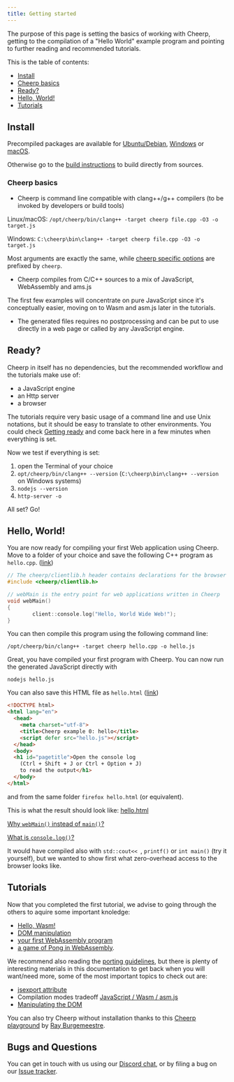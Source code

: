 ```yaml
---
title: Getting started
---
```


The purpose of this page is setting the basics of working with Cheerp, getting to the compilation of a "Hello World" example program and pointing to further reading and recommended tutorials.

This is the table of contents:
+ [Install](Getting-started#install "Install")
+ [Cheerp basics](Getting-started#cheerp-basics "Cheerp basics")
+ [Ready?](Getting-started#ready "Ready?")
+ [Hello, World!](Getting-started#hello-world "Hello, World!")
+ [Tutorials](Getting-started#tutorials "Tutorials")

Install
-----
Precompiled packages are available for [Ubuntu/Debian](Ubuntu-Debian-installation-using-PPA "Ubuntu/Debian apt packages"), [Windows](Windows-and-macOS-installation#windows "Windows binaries") or [macOS](Windows-and-macOS-installation#macos "macOS binaries").

Otherwise go to the [build instructions](Linux-build-instructions "Linux build instruction") to build directly from sources.

### Cheerp basics
+ Cheerp is command line compatible with clang++/g++ compilers (to be invoked by developers or build tools)

Linux/macOS: `/opt/cheerp/bin/clang++ -target cheerp file.cpp -O3 -o target.js`

Windows: `C:\cheerp\bin\clang++ -target cheerp file.cpp -O3 -o target.js`

Most arguments are exactly the same, while [cheerp specific options](Cheerp-specific-clang-options) are prefixed by `cheerp`.

+ Cheerp compiles from C/C++ sources to a mix of JavaScript, WebAssembly and ams.js

The first few examples will concentrate on pure JavaScript since it's conceptually easier, moving on to Wasm and asm.js later in the tutorials.
+ The generated files requires no postprocessing and can be put to use directly in a web page or called by any JavaScript engine.

Ready?
-----
Cheerp in itself has no dependencies, but the recommended workflow and the tutorials make use of:
+ a JavaScript engine
+ an Http server
+ a browser

The tutorials require very basic usage of a command line and use Unix notations, but it should be easy to translate to other environments.
You could check [Getting ready](Getting-ready) and come back here in a few minutes when everything is set.

Now we test if everything is set:
1. open the Terminal of your choice
2. `opt/cheerp/bin/clang++ --version` (`C:\cheerp\bin\clang++ --version` on Windows systems)
3. `nodejs --version`
4. `http-server -o`

All set? Go!

Hello, World!
-------
You are now ready for compiling your first Web application using Cheerp.
Move to a folder of your choice and save the following C++ program as ```hello.cpp```. ([link](tutorials/hello_world/hello.cpp))

```c++
// The cheerp/clientlib.h header contains declarations for the browser APIs
#include <cheerp/clientlib.h>

// webMain is the entry point for web applications written in Cheerp
void webMain()
{
        client::console.log("Hello, World Wide Web!");
}
```

You can then compile this program using the following command line:

```
/opt/cheerp/bin/clang++ -target cheerp hello.cpp -o hello.js
```

Great, you have compiled your first program with Cheerp. You can now run the generated JavaScript directly with
```
nodejs hello.js
```

You can also save this HTML file as ```hello.html``` ([link](tutorials/hello_world/hello.html)) 

```html
<!DOCTYPE html>
<html lang="en">
  <head>
    <meta charset="utf-8">
    <title>Cheerp example 0: hello</title>
    <script defer src="hello.js"></script>
  </head>
  <body>
  <h1 id="pagetitle">Open the console log
	(Ctrl + Shift + J or Ctrl + Option + J)
	to read the output</h1>
  </body>
</html>
```
and from the same folder ```firefox hello.html``` (or equivalent).

This is what the result should look like: [hello.html](tutorials/hello_world/hello.html)

[Why `webMain()` instead of `main()`?](Cheerp-basics#the-webmain-entry-point)

[What is `console.log()`?](Cheerp-basics#what-is-clientconsolelog)

It would have compiled also with `std::cout<< `, `printf()` or `int main()` (try it yourself), but we wanted to show first what zero-overhead access to the browser looks like.

Tutorials
-------
Now that you completed the first tutorial, we advise to going through the others to aquire some important knoledge:
+ [Hello, Wasm!](Tutorial-Hello-Wasm)
+ [DOM manipulation](Cheerp-Tutorial-DOM-Manipulation)
+ [your first WebAssembly program](WebAssembly-output)
+ [a game of Pong in WebAssembly](Cheerp-Tutorial%3A-Mixed-mode-C++-to-WebAssembly-and-JavaScript).

We recommend also reading the [porting guidelines](Porting-guidelines), but there is plenty of interesting materials in this documentation to get back when you will want/need more, some of the most important topics to check out are:
+ [jsexport attribute](JavaScript-interoperability)
+ Compilation modes tradeoff [JavaScript / Wasm / asm.js](...)
+ [Manipulating the DOM](Browser-side-programming-guide)

You can also try Cheerp without installation thanks to this [Cheerp playground](https://cheerp.cppse.nl) by [Ray Burgemeestre](https://github.com/rayburgemeestre).

Bugs and Questions
------

You can get in touch with us using our [Discord chat](https://discord.leaningtech.com), or by filing a bug on our [Issue tracker](https://github.com/leaningtech/cheerp-meta/issues).
